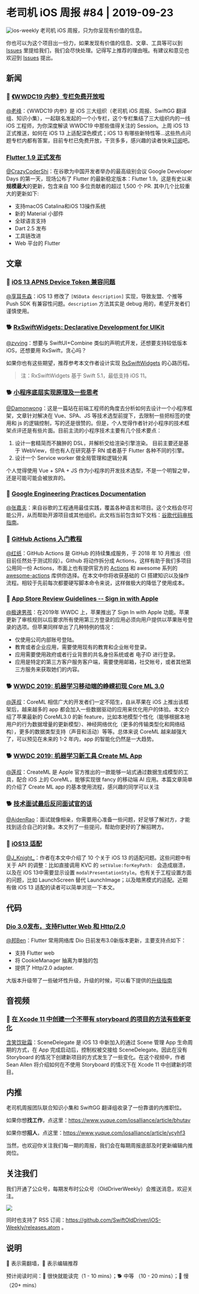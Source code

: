 # 老司机 iOS 周报 #84 | 2019-09-23

![ios-weekly](https://github.com/SwiftOldDriver/iOS-Weekly/blob/master/assets/ios-weekly.png?raw=true)
老司机 iOS 周报，只为你呈现有价值的信息。

你也可以为这个项目出一份力，如果发现有价值的信息、文章、工具等可以到 [Issues](https://github.com/SwiftOldDriver/iOS-Weekly/issues) 里提给我们，我们会尽快处理。记得写上推荐的理由哦。有建议和意见也欢迎到 [Issues](https://github.com/SwiftOldDriver/iOS-Weekly/issues) 提出。

## 新闻

### 🌟 [《WWDC19 内参》专栏免费开放啦](https://xiaozhuanlan.com/wwdc19?rel=7579246804)

[@老峰](https://github.com/GesanTung)：《WWDC19 内参》是 iOS 三大组织（老司机 iOS 周报、SwiftGG 翻译组、知识小集），一起联名发起的一个小专栏，这个专栏集结了三大组织内的一线 iOS 工程师，为你深度解读 WWDC19 中那些值得关注的 Session。上周 iOS 13 正式推送，如何在 iOS 13 上适配深色模式；iOS 13 有哪些新特性等...这些热点问题专栏内都有答案，目前专栏已免费开放，干货多多，感兴趣的读者快来[订阅](https://xiaozhuanlan.com/wwdc19?rel=7579246804)吧。

### [Flutter 1.9 正式发布](https://mp.weixin.qq.com/s/A58tTlb4jeJ3qyPdSiDVMA)

[@CrazyCoderShi](https://github.com/CrazyCoderShi)：在谷歌为中国开发者举办的最高级别会议 Google Developer Days 的第一天，现场公布了 Flutter 的最新稳定版本：Flutter 1.9。这是有史以来**规模最大**的更新，包含来自 100 多位贡献者的超过 1,500 个 PR. 其中几个比较重大的更新如下:

- 支持macOS Catalina和iOS 13操作系统
- 新的 Material 小部件
- 全球语言支持
- Dart 2.5 发布
- 工具链改进
- Web 平台的 Flutter

## 文章

### 🐎 [iOS 13 APNS Device Token 兼容问题](https://info.umeng.com/detail?id=174&&cateId=1)

[@享耳先森](https://github.com/iblacksun)：iOS 13 修改了 `[NSData description]` 实现，导致友盟、个推等 Push SDK 有兼容性问题。`description` 方法其实是 debug 用的，希望开发者们谨慎使用。

### 🐕 [RxSwiftWidgets: Declarative Development for UIKit](https://medium.com/better-programming/introducing-rxswiftwidgets-f7a81bc54fe1)

[@zvving](https://github.com/zvving)：想要与 SwiftUI+Combine 类似的声明式开发，还想要支持较低版本 iOS，还想要用 RxSwift，贪心吗？

如果你也有这些期望，推荐参考本文作者设计实现 [RxSwiftWidgets](https://github.com/hmlongco/RxSwiftWidgets) 的心路历程。

> 注：RxSwiftWidgets 基于 Swift 5.1，最低支持 iOS 11。

### 🐕 [小程序底层实现原理及一些思考](https://mp.weixin.qq.com/s/EbO7Wp6s29X9YliA2M-iCg)

[@Damonwong](https://github.com/Damonvvong)：这是一篇站在前端工程师的角度去分析如何去设计一个小程序框架，文章针对解决在 Vue、SPA、JS 等技术选型前提下，去限制一些把标签的使用和 js 的逻辑控制，写的还是很赞的。但是，个人觉得作者针对小程序的技术框架点评还是有些片面。目前主流的小程序技术主要有几个技术要点：

1. 设计一套精简而不臃肿的 DSL，并解析交给渲染引擎渲染。
    目前主要还是基于 WebView，但也有人在研究基于 RN 或者基于 Flutter 各种不同的引擎。
2. 设计一个 Service worker 做全局管理和逻辑分离

个人觉得使用 Vue + SPA + JS 作为小程序的开发技术选型，不是一个明智之举，还是可能可能会被放弃的。

### 🐎 [Google Engineering Practices Documentation](https://github.com/google/eng-practices)

[@张嘉夫](https://github.com/josephchang10)：来自谷歌的工程通用最佳实践，覆盖各种语言和项目。这个文档会尽可能公开，从而帮助开源项目或其他组织。此文档当前包含如下文档：[谷歌代码审核指南](https://github.com/google/eng-practices/blob/master/review/index.md)。

### 🐎 [GitHub Actions 入门教程](http://www.ruanyifeng.com/blog/2019/09/getting-started-with-github-actions.html)

[@红纸](https://github.com/nianran)：GitHub Actions 是 GitHub 的持续集成服务，于 2018 年 10 月推出（但目前任然处于测试阶段）。Github 将动作拆分成 Actions，这样有助于我们多项目公用同一份 Actions，市面上也有提供官方的 [Actions](https://github.com/marketplace?type=actions) 和 awesome 系列的 [awesome-actions](https://github.com/sdras/awesome-actions) 库供你选择。在本文中你将收获基础的 CI 搭建知识以及操作流程。相较于先前每次都要硬写脚本命令来说，这样做极大的降低了使用成本。

### 🐎 [App Store Review Guidelines -- Sign in with Apple](https://developer.apple.com/app-store/review/guidelines/?from=groupmessage&isappinstalled=0#sign-in-with-apple)

[@极速男孩](https://github.com/ztlyyznf001)：在2019年 WWDC 上，苹果推出了 Sign In with Apple 功能。苹果更新了审核规则以后要求所有使用第三方登录的应用必须向用户提供以苹果账号登录的选项。但苹果同样举出了几种特例的情况：

- 仅使用公司内部账号登陆。
- 教育或者企业应用，需要使用现有的教育和企业帐号登录。
- 应用需要使用政府或者行业背景的共名身份系统或者 电子ID 进行登录。
- 应用是特定的第三方客户服务客户端，需要使用邮箱，社交帐号，或者其他第三方服务来获取她们的内容。


### 🐕 [WWDC 2019: 机器学习移动端的峥嵘初现 Core ML 3.0](https://www.jianshu.com/p/eed7dd1d266b)

[@莲叔](https://weibo.com/aaaron7)：CoreML 相信广大的开发者们一定不陌生，自从苹果在 iOS 上推出该框架后，越来越多的 app 都会加入一些数据驱动的应用来优化用户的体验。本文介绍了苹果最新的 CoreML3.0 的新 feature，比如本地模型个性化（能够根据本地用户的行为数据增量的更新模型）、神经网络优化（更多的传输类型化和网络结构），更多的数据类型支持（声音和活动）等等。总体来说 CoreML 越来越强大了，可以预见在未来的 1-2 年内，app 的智能化仍然是一大趋势。

### 🐕 [WWDC 2019: 机器学习新工具 Create ML App](https://www.jianshu.com/p/a5ca26d296ba)

[@莲叔](https://weibo.com/aaaron7)：CreateML 是 Apple 官方推出的一款能够一站式通过数据生成模型的工具，配合 iOS 上的 CoreML，能够实现很 fancy 的移动端 AI 应用。本篇文章简单的介绍了 Create ML app 的基本使用流程，感兴趣的同学可以关注

### 🐕 [技术面试最后反问面试官的话](https://github.com/yifeikong/reverse-interview-zh)

[@AidenRao](https://weibo.com/AidenRao)：面试就像相亲，你需要用心准备一些问题，好足够了解对方，才能找到适合自己的对象。本文列了一些提问，帮助你更好的了解招聘方。

### 🐎 [iOS13 适配](https://juejin.im/post/5d745f8af265da03b5746fa0)

[@J_Knight_](https://github.com/knightsj)：作者在本文中介绍了 10 个关于 iOS 13 的适配问题。这些问题中有关于 API 的调整：比如直接调用 KVC 的 ``setValue:forKeyPath: `` 会造成崩溃，以及在 iOS 13中需要显示设置 ``modalPresentationStyle``。也有关于工程设置方面的问题，比如 LaunchScreen 替代 LaunchImage；以及暗黑模式的适配。近期有做 iOS 13 适配的读者可以简单浏览一下本文。

## 代码

### [Dio 3.0发布，支持Flutter Web 和 Http/2.0](https://juejin.im/post/5d822aefe51d4561cf15e07e?utm_source=gold_browser_extension)

[@邦Ben](https://weibo.com/linwenbanag)：Flutter 常用网络库 Dio 日前发布3.0新版本更新，主要支持点如下：

- 支持 Flutter web
- 将 CookieManager 抽离为单独的包
- 提供了 Http/2.0 adapter.

大版本升级带了一些破坏性升级，升级的时候，可以看下提供的[升级指南](https://github.com/flutterchina/dio/blob/master/migration_to_3.0.md)

## 音视频

### 🐎 [在 Xcode 11 中创建一个不带有 storyboard 的项目的方法有些新变化](https://www.youtube.com/watch?v=Htn4h51BQsk)

[含笑饮砒霜](https://weibo.com/chinafishnews/)：SceneDelegate 是 iOS 13 中新加入的通过 Scene 管理 App 生命周期的方式，在 App 完成启动后，控制权被交接给 SceneDelegate。因此在没有 Storyboard 的情况下创建新项目的方式发生了一些变化。在这个视频中，作者 Sean Allen 将介绍如何在不使用 Storyboard 的情况下在 Xcode 11 中创建新的项目。


## 内推

老司机周报团队联合知识小集和 SwiftGG 翻译组收录了一份靠谱的内推职位。

如果你想**找工作**，点这里：https://www.yuque.com/iosalliance/article/bhutav

如果你想**招人**，点这里：https://www.yuque.com/iosalliance/article/ycyhf3

当然，也欢迎你关注我们每一期的周报，我们会在每期周报底部及时更新编辑内推岗位。

## 关注我们

我们开通了公众号，每期发布时公众号（OldDriverWeekly）会推送消息，欢迎关注。

![](https://github.com/SwiftOldDriver/iOS-Weekly/blob/master/assets/qrcode_for_wechat.jpg?raw=true)

同时也支持了 RSS 订阅：https://github.com/SwiftOldDriver/iOS-Weekly/releases.atom 。

## 说明

🚧 表示需翻墙，🌟 表示编辑推荐

预计阅读时间：🐎 很快就能读完（1 - 10 mins）；🐕 中等 （10 - 20 mins）；🐢 慢（20+ mins）


